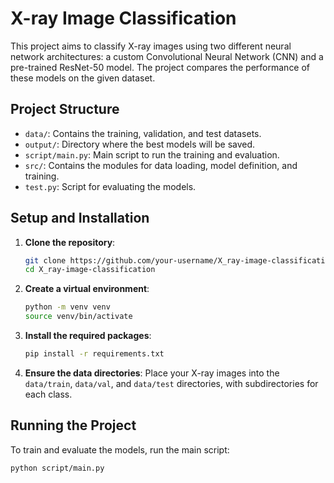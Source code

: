 # X-ray Image Classification

This project aims to classify X-ray images using two different neural network architectures: a custom Convolutional Neural Network (CNN) and a pre-trained ResNet-50 model. The project compares the performance of these models on the given dataset.

## Project Structure
- `data/`: Contains the training, validation, and test datasets.
- `output/`: Directory where the best models will be saved.
- `script/main.py`: Main script to run the training and evaluation.
- `src/`: Contains the modules for data loading, model definition, and training.
- `test.py`: Script for evaluating the models.

## Setup and Installation

1. **Clone the repository**:
    ```sh
    git clone https://github.com/your-username/X_ray-image-classification.git
    cd X_ray-image-classification
    ```

2. **Create a virtual environment**:
    ```sh
    python -m venv venv
    source venv/bin/activate  
    ```

3. **Install the required packages**:
    ```sh
    pip install -r requirements.txt
    ```

4. **Ensure the data directories**:
    Place your X-ray images into the `data/train`, `data/val`, and `data/test` directories, with subdirectories for each class.

## Running the Project

To train and evaluate the models, run the main script:

```sh
python script/main.py
